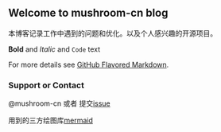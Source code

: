 ## Welcome to mushroom-cn blog

本博客记录工作中遇到的问题和优化。以及个人感兴趣的开源项目。

**Bold** and _Italic_ and `Code` text


For more details see [GitHub Flavored Markdown](https://guides.github.com/features/mastering-markdown/).


### Support or Contact

@mushroom-cn 或者 提交[issue](https://github.com/mushroom-cn/mushroom-cn.github.io/issues) 


用到的三方绘图库[mermaid](https://mermaid.js.org/intro/)